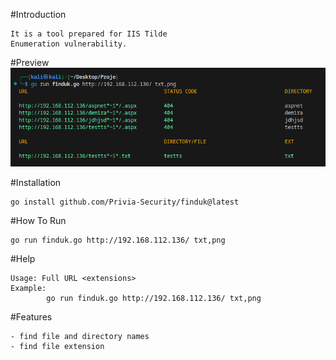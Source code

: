 #Introduction
```
It is a tool prepared for IIS Tilde 
Enumeration vulnerability.
```
#Preview
![finduk_preview](img/finduk_preview.png)

#Installation
```
go install github.com/Privia-Security/finduk@latest
```

#How To Run
```
go run finduk.go http://192.168.112.136/ txt,png
```

#Help
```
Usage: Full URL <extensions>
Example:
        go run finduk.go http://192.168.112.136/ txt,png
```

#Features
```
- find file and directory names
- find file extension
```
